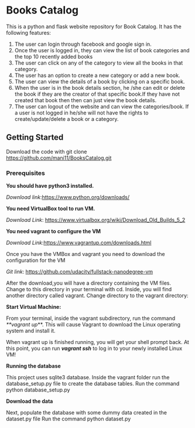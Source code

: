 # Books Catalog
This is a python and flask website repository for Book Catalog.
It has the following features:
1. The user can login through facebook and google sign in.
2. Once the user is logged in, they can view the list of book categories and the top 10 recently added books
3. The user can click on any of the category to view all the books in that category.
4. The user has an option to create a new category or add a new book.
5. The user can view the details of a book by clicking on a specific book.
6. When the user is in the book details section, he /she can edit or delete the book if they are the creator of that specific    book.If they have not created that book then then can just view the book details.
7. The user can logout of the website and can view the categories/book. If a user is not logged in he/she will not have the      rights to create/update/delete a book or a category.


## Getting Started

Download the code with git clone https://github.com/mani11/BooksCatalog.git

### Prerequisites

**You should have python3 installed.** 

_Download link_:https://www.python.org/downloads/

**You need VirtualBox tool to run VM.**

_Download Link_: https://www.virtualbox.org/wiki/Download_Old_Builds_5_2

**You need vagrant to configure the VM**

_Download Link_:https://www.vagrantup.com/downloads.html

Once you have the VMBox and vagrant you need to download the configuration for the VM

_Git link_: https://github.com/udacity/fullstack-nanodegree-vm

After the download,you will have a directory containing the VM files. Change to this directory in your terminal with cd. Inside, you will find another directory called vagrant. Change directory to the vagrant directory:

**Start Virtual Machine:**

From your terminal, inside the vagrant subdirectory, run the command _**vagrant up_**. This will cause Vagrant to download the Linux operating system and install it.

When vagrant up is finished running, you will get your shell prompt back. At this point, you can run _**vagrant ssh**_ to log in to your newly installed Linux VM!

**Running the database**

This project uses sqlite3 database.
Inside the vagrant folder run the database_setup.py file to create the database tables.
Run the command python database_setup.py


**Download the data**

Next, populate the database with some dummy data created in the dataset.py file
Run the command python dataset.py










